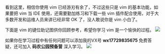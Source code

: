 看到这里，相信你使用 vim 已经游刃有余了，不过这些只是 vim 的基本功能，如果要把 vim 当 IDE 使用，还需要勤加练习和下载一些 vim 插件配合使用，对于大多数开发和运维人员来讲已经非常 OK 了，没人敢说你是 vim 小白了。

下面是 vim 的键位助记图供你回顾参考，希望你学习 vim 是一个愉快的过程。
![](http://develop-developer.oss-cn-hangzhou.aliyuncs.com/images/Jzo2CgML5CzKvLwab-vVQwM0Z3CiFMmVDSO6hV7l6g.gif?x-oss-process=style/txt-water)

如果你在学习过程中有任何问题可以添加我的VX号 **wx17729835675** 免费答疑，还可加入 **码农公园预备营** 深入学习。
![](http://develop-developer.oss-cn-hangzhou.aliyuncs.com/images/oupmvGcz7eJ43LmJX-mMqaGbMdrKH498oR6Sh5IzXL.jpeg?x-oss-process=style/txt-water)
